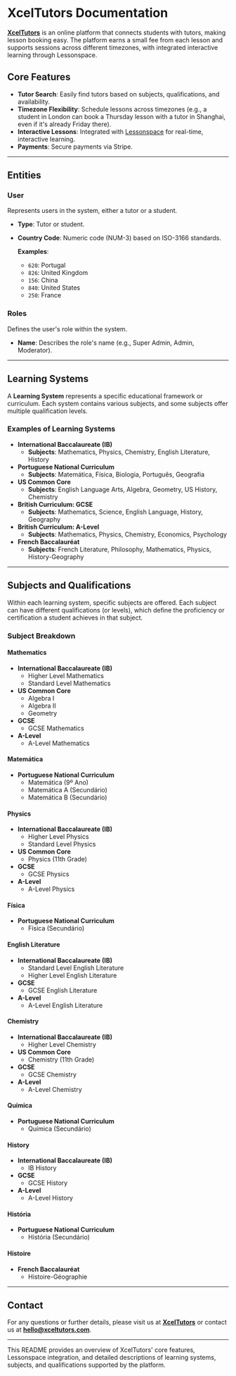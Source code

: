 # XcelTutors Documentation

**[XcelTutors](https://www.xceltutors.com)** is an online platform that connects students with tutors, making lesson booking easy. The platform earns a small fee from each lesson and supports sessions across different timezones, with integrated interactive learning through Lessonspace.

## Core Features

- **Tutor Search**: Easily find tutors based on subjects, qualifications, and availability.
- **Timezone Flexibility**: Schedule lessons across timezones (e.g., a student in London can book a Thursday lesson with a tutor in Shanghai, even if it's already Friday there).
- **Interactive Lessons**: Integrated with [Lessonspace](https://www.lessonspace.com) for real-time, interactive learning.
- **Payments**: Secure payments via Stripe.

---

## Entities

### User

Represents users in the system, either a tutor or a student.

- **Type**: Tutor or student.
- **Country Code**: Numeric code (NUM-3) based on ISO-3166 standards.

  **Examples**:
  - `620`: Portugal
  - `826`: United Kingdom
  - `156`: China
  - `840`: United States
  - `250`: France

### Roles

Defines the user's role within the system.

- **Name**: Describes the role's name (e.g., Super Admin, Admin, Moderator).

---

## Learning Systems

A **Learning System** represents a specific educational framework or curriculum. Each system contains various subjects, and some subjects offer multiple qualification levels.

### Examples of Learning Systems

- **International Baccalaureate (IB)**
  - **Subjects**: Mathematics, Physics, Chemistry, English Literature, History
- **Portuguese National Curriculum**
  - **Subjects**: Matemática, Física, Biologia, Português, Geografia
- **US Common Core**
  - **Subjects**: English Language Arts, Algebra, Geometry, US History, Chemistry
- **British Curriculum: GCSE**
  - **Subjects**: Mathematics, Science, English Language, History, Geography
- **British Curriculum: A-Level**
  - **Subjects**: Mathematics, Physics, Chemistry, Economics, Psychology
- **French Baccalauréat**
  - **Subjects**: French Literature, Philosophy, Mathematics, Physics, History-Geography

---

## Subjects and Qualifications

Within each learning system, specific subjects are offered. Each subject can have different qualifications (or levels), which define the proficiency or certification a student achieves in that subject.

### Subject Breakdown

#### Mathematics

- **International Baccalaureate (IB)**
  - Higher Level Mathematics
  - Standard Level Mathematics
- **US Common Core**
  - Algebra I
  - Algebra II
  - Geometry
- **GCSE**
  - GCSE Mathematics
- **A-Level**
  - A-Level Mathematics

#### Matemática

- **Portuguese National Curriculum**
  - Matemática (9º Ano)
  - Matemática A (Secundário)
  - Matemática B (Secundário)

#### Physics

- **International Baccalaureate (IB)**
  - Higher Level Physics
  - Standard Level Physics
- **US Common Core**
  - Physics (11th Grade)
- **GCSE**
  - GCSE Physics
- **A-Level**
  - A-Level Physics

#### Física

- **Portuguese National Curriculum**
  - Física (Secundário)

#### English Literature

- **International Baccalaureate (IB)**
  - Standard Level English Literature
  - Higher Level English Literature
- **GCSE**
  - GCSE English Literature
- **A-Level**
  - A-Level English Literature

#### Chemistry

- **International Baccalaureate (IB)**
  - Higher Level Chemistry
- **US Common Core**
  - Chemistry (11th Grade)
- **GCSE**
  - GCSE Chemistry
- **A-Level**
  - A-Level Chemistry

#### Química

- **Portuguese National Curriculum**
  - Química (Secundário)

#### History

- **International Baccalaureate (IB)**
  - IB History
- **GCSE**
  - GCSE History
- **A-Level**
  - A-Level History

#### História

- **Portuguese National Curriculum**
  - História (Secundário)

#### Histoire

- **French Baccalauréat**
  - Histoire-Géographie

---

## Contact

For any questions or further details, please visit us at **[XcelTutors](https://www.xceltutors.com)** or contact us at **hello@xceltutors.com**.

---

This README provides an overview of XcelTutors' core features, Lessonspace integration, and detailed descriptions of learning systems, subjects, and qualifications supported by the platform.
